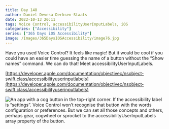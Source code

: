 ```yaml
---
title: Day 148
author: Daniel Devesa Derksen-Staats
date: 2022-10-13 20:11
tags: Voice Control, accessibilityUserInputLabels, iOS
categories: ["Accessibility"]
series: ["365 Days iOS Accessibility"]
image: /Images/365DaysIOSAccessibility/image76.jpg
---
```


Have you used Voice Control? It feels like magic! But it would be cool if you could have an easier time guessing the name of a button without the “Show names” command. We can do that! Meet accessibilityUserInputLabels. 

[https://developer.apple.com/documentation/objectivec/nsobject-swift.class/accessibilityuserinputlabels](https://developer.apple.com/documentation/objectivec/nsobject-swift.class/accessibilityuserinputlabels)

![An app with a cog button in the top-right corner. If the accessibility label is “settings”. Voice Control won’t recognise that button with the words configuration or preferences. But we can set all those concepts and others, perhaps gear, cogwheel or sprocket to the accessibilityUserInputLabels array property of the button.](/Images/365DaysIOSAccessibility/image76.jpg)